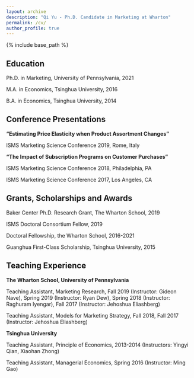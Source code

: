 ```yaml
---
layout: archive
description: "Qi Yu - Ph.D. Candidate in Marketing at Wharton"
permalink: /cv/
author_profile: true
---
```


{% include base_path %}

Education
------
   Ph.D. in Marketing, University of Pennsylvania, 2021

   M.A. in Economics, Tsinghua University, 2016

   B.A. in Economics, Tsinghua University, 2014

Conference Presentations
------
**“Estimating Price Elasticity when Product Assortment Changes”**

   ISMS Marketing Science Conference 2019, Rome, Italy

**“The Impact of Subscription Programs on Customer Purchases”**

   ISMS Marketing Science Conference 2018, Philadelphia, PA

   ISMS Marketing Science Conference 2017, Los Angeles, CA

Grants, Scholarships and Awards
------

   Baker Center Ph.D. Research Grant, The Wharton School, 2019

   ISMS Doctoral Consortium Fellow, 2019

   Doctoral Fellowship, the Wharton School, 2016-2021

   Guanghua First-Class Scholarship, Tsinghua University, 2015

Teaching Experience
------

**The Wharton School, University of Pennsylvania**

   Teaching Assistant, Marketing Research, Fall 2019 (Instructor: Gideon Nave), Spring 2019 (Instructor: Ryan Dew), Spring 2018 (Instructor: Raghuram Iyengar), Fall 2017 (Instructor: Jehoshua Eliashberg)

   Teaching Assistant, Models for Marketing Strategy, Fall 2018, Fall 2017 (Instructor: Jehoshua Eliashberg)

**Tsinghua University**

   Teaching Assistant, Principle of Economics, 2013-2014 (Instructors: Yingyi Qian, Xiaohan Zhong)

   Teaching Assistant, Managerial Economics, Spring 2016 (Instructor: Ming Gao)
